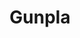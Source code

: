 ---
title: Gunpla
crosslinks:
- youtubefactsbot
- u_imguralbumbot
- Gundam
- tmsbmeta
- livven
- modelmakers
- advancedGunpla
- MassdropBot
- BuildFightSystem
- anti_gif_bot
- subreddit_stats
- MachNeu
- minipainting
- SciFiModels
- HighQualityGifs
- ZettaiRyouiki
- interestingasfuck
- AMAAggregator
- bodybuilding
- GundamBreaker3
---